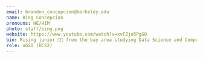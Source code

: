 ```yaml
---
email: brandon_concepcion@berkeley.edu
name: Bing Concepcion
pronouns: HE/HIM
photo: staff/bing.png
website: https://www.youtube.com/watch?v=xvFZjo5PgG0
bio: Rising junior 👴🏼 from the bay area studying Data Science and Computer Science. I enjoy going to the gym, walking my dogs, trying new restaurants, and taking naps 😴. Looking forward to a great summer ☀️
role: uGSI (UCS2)
---
```

